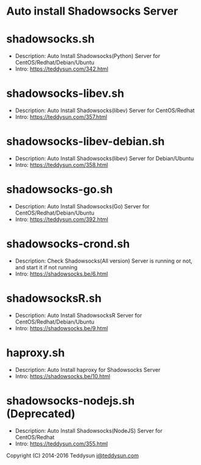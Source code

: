 # Auto install Shadowsocks Server

shadowsocks.sh
===============
* Description: Auto Install Shadowsocks(Python) Server for CentOS/Redhat/Debian/Ubuntu
* Intro: https://teddysun.com/342.html

shadowsocks-libev.sh
===============
* Description: Auto Install Shadowsocks(libev) Server for CentOS/Redhat
* Intro: https://teddysun.com/357.html

shadowsocks-libev-debian.sh
===============
* Description: Auto Install Shadowsocks(libev) Server for Debian/Ubuntu
* Intro: https://teddysun.com/358.html

shadowsocks-go.sh
===============
* Description: Auto Install Shadowsocks(Go) Server for CentOS/Redhat/Debian/Ubuntu
* Intro: https://teddysun.com/392.html

shadowsocks-crond.sh
===============
* Description: Check Shadowsocks(All version) Server is running or not, and start it if not running
* Intro: https://shadowsocks.be/6.html

shadowsocksR.sh
===============
* Description: Auto Install ShadowsocksR Server for CentOS/Redhat/Debian/Ubuntu
* Intro: https://shadowsocks.be/9.html

haproxy.sh
===============
* Description: Auto Install haproxy for Shadowsocks Server
* Intro: https://shadowsocks.be/10.html

shadowsocks-nodejs.sh (Deprecated)
===============
* Description: Auto Install Shadowsocks(NodeJS) Server for CentOS/Redhat
* Intro: https://teddysun.com/355.html

Copyright (C) 2014-2016 Teddysun <i@teddysun.com>